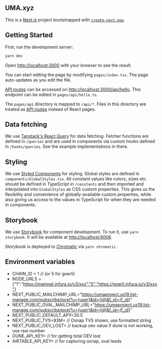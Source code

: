 ## UMA.xyz

This is a [Next.js](https://nextjs.org/) project bootstrapped with [`create-next-app`](https://github.com/vercel/next.js/tree/canary/packages/create-next-app).

## Getting Started

First, run the development server:

```bash
yarn dev
```

Open [http://localhost:3000](http://localhost:3000) with your browser to see the result.

You can start editing the page by modifying `pages/index.tsx`. The page auto-updates as you edit the file.

[API routes](https://nextjs.org/docs/api-routes/introduction) can be accessed on [http://localhost:3000/api/hello](http://localhost:3000/api/hello). This endpoint can be edited in `pages/api/hello.ts`.

The `pages/api` directory is mapped to `/api/*`. Files in this directory are treated as [API routes](https://nextjs.org/docs/api-routes/introduction) instead of React pages.

## Data fetching

We use [Tanstack's React Query](https://tanstack.com/query/v4) for data fetching. Fetcher functions are defined in `/queries` and are used in components via custom hooks defined in `/hooks/queries`. See the example implementations in there.

## Styling

We use [Styled Components](https://styled-components.com/) for styling. Global styles are defined in `components/GlobalStyles.tsx`. All constant values like colors, sizes etc. should be defined in TypeScript in `/constants` and then imported and interpolated into `GlobalStyles` as CSS custom properties. This gives us the flexibility and convenience of globally-available custom properties, while also giving us access to the values in TypeScript for when they are needed in components.

## Storybook

We use [Storybook](https://storybook.js.org/) for component development. To run it, use `yarn storybook`. It will be available at [http://localhost:6006](http://localhost:6006).

Storybook is deployed to [Chromatic](https://chromatic.com) via `yarn chromatic`.

## Environment variables

- CHAIN_ID = 1 // (or 5 for goerli)
- NODE_URLS ={"1":"<https://mainnet.infura.io/v3/xxx","5":"https://goerli.infura.io/v3/xxx"}>
- NEXT_PUBLIC_MAILCHIMP_URL="<https://umaproject.us19.list-manage.com/subscribe/post?u={user}&id={id}&f_id={f_id}>"
- NEXT_PUBLIC_OVAL_MAILCHIMP_URL="<https://umaproject.us19.list-manage.com/subscribe/post?u={user}&id={id}&f_id={f_id}>"
- NEXT_PUBLIC_DEFAULT_APY=30.5
- NEXT_PUBLIC_TVS=83M=  // Osnap TVS shown, use formatted string
- NEXT_PUBLIC_OEV_LOST= // backup oev value if dune is not working, use raw number
- DUNE_API_KEY= // for getting total OEV lost
- AIRTABLE_API_KEY=  // for capturing osnap, oval leads
